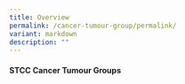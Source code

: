 ```yaml
---
title: Overview
permalink: /cancer-tumour-group/permalink/
variant: markdown
description: ""
---
```

#### STCC Cancer Tumour Groups